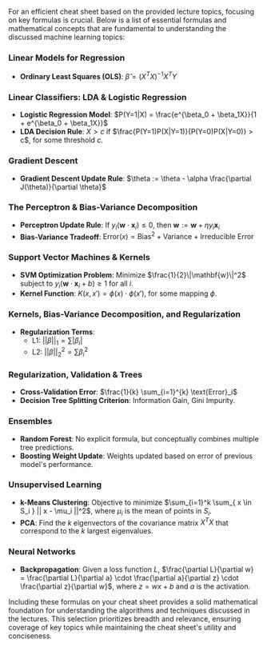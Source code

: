 For an efficient cheat sheet based on the provided lecture topics, focusing on key formulas is crucial. Below is a list of essential formulas and mathematical concepts that are fundamental to understanding the discussed machine learning topics:

### Linear Models for Regression
- **Ordinary Least Squares (OLS)**: $\hat{\beta} = (X^TX)^{-1}X^TY$

### Linear Classifiers: LDA & Logistic Regression
- **Logistic Regression Model**: $P(Y=1|X) = \frac{e^{\beta_0 + \beta_1X}}{1 + e^{\beta_0 + \beta_1X}}$
- **LDA Decision Rule**: $X > c$ if $\frac{P(Y=1)P(X|Y=1)}{P(Y=0)P(X|Y=0)} > c$, for some threshold $c$.

### Gradient Descent
- **Gradient Descent Update Rule**: $\theta := \theta - \alpha \frac{\partial J(\theta)}{\partial \theta}$
  
### The Perceptron & Bias-Variance Decomposition
- **Perceptron Update Rule**: If $y_i(\mathbf{w} \cdot \mathbf{x}_i) \leq 0$, then $\mathbf{w} := \mathbf{w} + \eta y_i \mathbf{x}_i$
- **Bias-Variance Tradeoff**: $\text{Error}(x) = \text{Bias}^2 + \text{Variance} + \text{Irreducible Error}$

### Support Vector Machines & Kernels
- **SVM Optimization Problem**: Minimize $\frac{1}{2}\|\mathbf{w}\|^2$ subject to $y_i(\mathbf{w} \cdot \mathbf{x}_i + b) \geq 1$ for all $i$.
- **Kernel Function**: $K(x, x') = \phi(x) \cdot \phi(x')$, for some mapping $\phi$.

### Kernels, Bias-Variance Decomposition, and Regularization
- **Regularization Terms**: 
  - L1: $||\beta||_1 = \sum |\beta_i|$
  - L2: $||\beta||_2^2 = \sum \beta_i^2$

### Regularization, Validation & Trees
- **Cross-Validation Error**: $\frac{1}{k} \sum_{i=1}^{k} \text{Error}_i$
- **Decision Tree Splitting Criterion**: Information Gain, Gini Impurity.

### Ensembles
- **Random Forest**: No explicit formula, but conceptually combines multiple tree predictions.
- **Boosting Weight Update**: Weights updated based on error of previous model's performance.

### Unsupervised Learning
- **k-Means Clustering**: Objective to minimize $\sum_{i=1}^k \sum_{ x \in S_i } || x - \mu_i ||^2$, where $\mu_i$ is the mean of points in $S_i$.
- **PCA**: Find the $k$ eigenvectors of the covariance matrix $X^TX$ that correspond to the $k$ largest eigenvalues.

### Neural Networks
- **Backpropagation**: Given a loss function $L$, $\frac{\partial L}{\partial w} = \frac{\partial L}{\partial a} \cdot \frac{\partial a}{\partial z} \cdot \frac{\partial z}{\partial w}$, where $z = wx + b$ and $a$ is the activation.

Including these formulas on your cheat sheet provides a solid mathematical foundation for understanding the algorithms and techniques discussed in the lectures. This selection prioritizes breadth and relevance, ensuring coverage of key topics while maintaining the cheat sheet's utility and conciseness.
